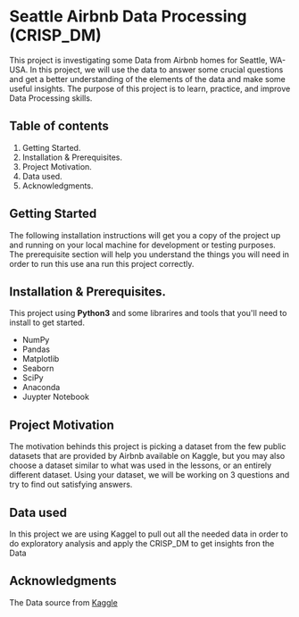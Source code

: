 # Seattle Airbnb Data Processing (CRISP_DM)
This project is investigating some Data from Airbnb homes for Seattle, WA-USA. In this project, we will use the data to answer some crucial questions and get a better understanding of the elements of the data and make some useful insights. The purpose of this project is to learn, practice, and improve Data Processing skills.

## Table of contents
  1. Getting Started.
  2. Installation & Prerequisites.
  3. Project Motivation.
  4. Data used.
  5. Acknowledgments.
  
 
## Getting Started
The following installation instructions will get you a copy of the project up and running on your local machine for development or testing purposes. The prerequisite section will help you understand the things you will need in order to run this use ana run this project correctly.

## Installation & Prerequisites.
  This project using **Python3** and some librarires and tools that you'll need to install to get started.
  - NumPy
  - Pandas
  - Matplotlib
  - Seaborn
  - SciPy
  - Anaconda
  - Juypter Notebook
 
## Project Motivation
The motivation behinds this project is picking a dataset from the few public datasets that are provided by Airbnb available on Kaggle, but you may also choose a dataset similar to what was used in the lessons, or an entirely different dataset. Using your dataset, we will be working on 3 questions and try to find out satisfying answers.

## Data used
In this project we are using Kaggel to pull out all the needed data in order to do exploratory analysis and apply the CRISP_DM to get insights fron the Data


## Acknowledgments
The Data source from 
<a href="https://www.kaggle.com/airbnb/seattle/data#calendar.csv" target="_blank">Kaggle</a>

